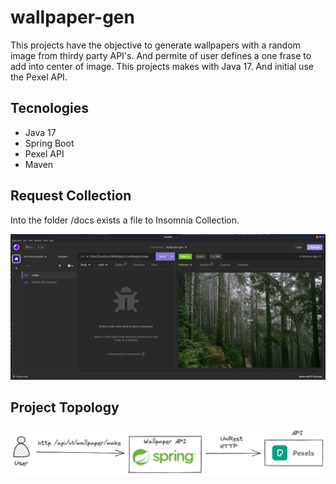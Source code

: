 # wallpaper-gen

This projects have the objective to generate wallpapers with a random image from thirdy party API's. And permite of user defines a one frase to add into center of image. This projects makes with Java 17. And initial use the Pexel API.

## Tecnologies

- Java 17
- Spring Boot
- Pexel API
- Maven

## Request Collection

Into the folder /docs exists a file to Insomnia Collection.

![Image](./docs/request-example.png)

## Project Topology

![Image](./docs/topology.excalidraw.png)
